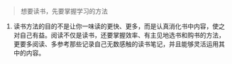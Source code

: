 > 想要读书，先要掌握学习的方法

1. 读书方法的目的不是让你一味读的更快、更多，而是认真消化书中内容，使之对自己有益。阅读不仅是读书，还要掌握效率、有主见地选书和购书的方法，更要多阅读、多参考那些记录自己无数感触的读书笔记，并且能够灵活运用其中的内容。
